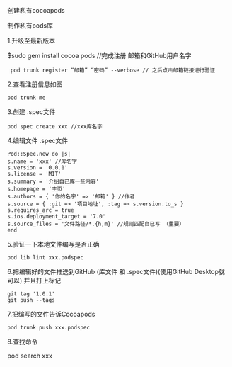 创建私有cocoapods

 制作私有pods库

1.升级至最新版本

$sudo gem install cocoa pods //完成注册 邮箱和GitHub用户名字

     pod trunk register “邮箱” “密码” --verbose // 之后点击邮箱链接进行验证

2.查看注册信息如图

    pod trunk me

3.创建 .spec文件

    pod spec create xxx //xxx库名字

4.编辑文件 .spec文件

    Pod::Spec.new do |s|
    s.name = 'xxx' //库名字
    s.version = '0.0.1'
    s.license = 'MIT'
    s.summary = '介绍自已库一些内容'
    s.homepage = '主页'
    s.authors = { '你的名字' => '邮箱' } //作者
    s.source = { :git => '项目地址', :tag => s.version.to_s }
    s.requires_arc = true
    s.ios.deployment_target = '7.0'
    s.source_files = '文件路径/*.{h,m}' //规则匹配自已写 （重要）
    end

5.验证一下本地文件编写是否正确

    pod lib lint xxx.podspec

6.把编辑好的文件推送到GitHub (库文件 和 .spec文件)(使用GitHub Desktop就可以) 并且打上标记

    git tag '1.0.1'
    git push --tags

7.把编写的文件告诉Cocoapods

    pod trunk push xxx.podspec

8.查找命令

pod search xxx



